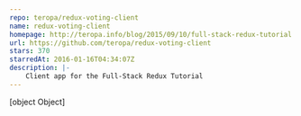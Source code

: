 ```yaml
---
repo: teropa/redux-voting-client
name: redux-voting-client
homepage: http://teropa.info/blog/2015/09/10/full-stack-redux-tutorial.html
url: https://github.com/teropa/redux-voting-client
stars: 370
starredAt: 2016-01-16T04:34:07Z
description: |-
    Client app for the Full-Stack Redux Tutorial
---
```


[object Object]
